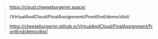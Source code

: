 > https://cloud.cheeseburgerim.space/
>
> **/VirtualAndCloud/FinalAssignment/FrontEnd/demo/dist/**
>
> https://cheeseburgerim.github.io/VirtualAndCloud/FinalAssignment/FrontEnd/demo/dist/
